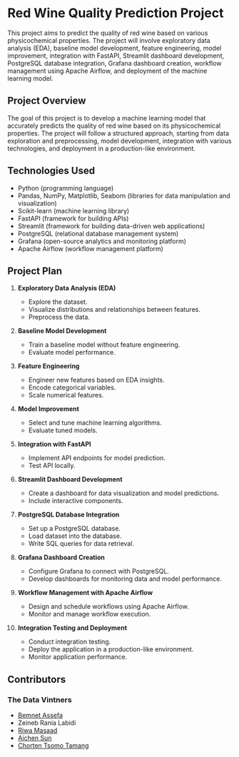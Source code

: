 # Red Wine Quality Prediction Project

This project aims to predict the quality of red wine based on various physicochemical properties. The project will involve exploratory data analysis (EDA), baseline model development, feature engineering, model improvement, integration with FastAPI, Streamlit dashboard development, PostgreSQL database integration, Grafana dashboard creation, workflow management using Apache Airflow, and deployment of the machine learning model.

## Project Overview

The goal of this project is to develop a machine learning model that accurately predicts the quality of red wine based on its physicochemical properties. The project will follow a structured approach, starting from data exploration and preprocessing, model development, integration with various technologies, and deployment in a production-like environment.

## Technologies Used

- Python (programming language)
- Pandas, NumPy, Matplotlib, Seaborn (libraries for data manipulation and visualization)
- Scikit-learn (machine learning library)
- FastAPI (framework for building APIs)
- Streamlit (framework for building data-driven web applications)
- PostgreSQL (relational database management system)
- Grafana (open-source analytics and monitoring platform)
- Apache Airflow (workflow management platform)

## Project Plan

1. **Exploratory Data Analysis (EDA)**
   - Explore the dataset.
   - Visualize distributions and relationships between features.
   - Preprocess the data.

2. **Baseline Model Development**
   - Train a baseline model without feature engineering.
   - Evaluate model performance.

3. **Feature Engineering**
   - Engineer new features based on EDA insights.
   - Encode categorical variables.
   - Scale numerical features.

4. **Model Improvement**
   - Select and tune machine learning algorithms.
   - Evaluate tuned models.

5. **Integration with FastAPI**
   - Implement API endpoints for model prediction.
   - Test API locally.

6. **Streamlit Dashboard Development**
   - Create a dashboard for data visualization and model predictions.
   - Include interactive components.

7. **PostgreSQL Database Integration**
   - Set up a PostgreSQL database.
   - Load dataset into the database.
   - Write SQL queries for data retrieval.

8. **Grafana Dashboard Creation**
   - Configure Grafana to connect with PostgreSQL.
   - Develop dashboards for monitoring data and model performance.

9. **Workflow Management with Apache Airflow**
   - Design and schedule workflows using Apache Airflow.
   - Monitor and manage workflow execution.

10. **Integration Testing and Deployment**
    - Conduct integration testing.
    - Deploy the application in a production-like environment.
    - Monitor application performance.

## Contributors
### The Data Vintners
- [Bemnet Assefa](https://github.com/Beemnet)
- Zeineb Rania Labidi
- [Riwa Masaad](https://github.com/Masaad-Riwa)
- [Aichen Sun](https://github.com/as5419)
- [Chorten Tsomo Tamang](https://github.com/Chorten-Tsomo)



